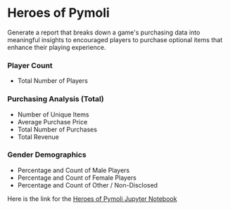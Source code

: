 # Heroes of Pymoli
Generate a report that breaks down a game's purchasing data into meaningful insights to encouraged players to purchase optional items that enhance their playing experience.

### Player Count
- Total Number of Players
### Purchasing Analysis (Total)
- Number of Unique Items
- Average Purchase Price
- Total Number of Purchases
- Total Revenue
### Gender Demographics
- Percentage and Count of Male Players
- Percentage and Count of Female Players
- Percentage and Count of Other / Non-Disclosed

Here is the link for the [Heroes of Pymoli Jupyter Notebook](/HeroesOfPymoli/HeroesOfPymoli_starter.ipynb)
